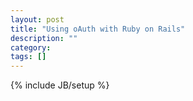 ```yaml
---
layout: post
title: "Using oAuth with Ruby on Rails"
description: ""
category: 
tags: []
---
```

{% include JB/setup %}
